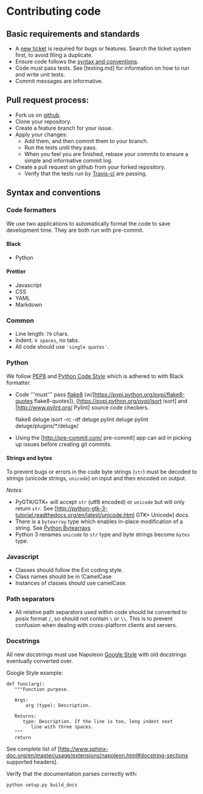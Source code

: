 # Contributing code

## Basic requirements and standards

- A [new ticket](http://dev.deluge-torrent.org/newticket) is required for bugs
  or features. Search the ticket system first, to avoid filing a duplicate.
- Ensure code follows the [syntax and conventions](#syntax-and-conventions).
- Code must pass tests. See [testing.md] for
  information on how to run and write unit tests.
- Commit messages are informative.

## Pull request process:

- Fork us on [github](https://github.com/deluge-torrent/deluge).
- Clone your repository.
- Create a feature branch for your issue.
- Apply your changes:
  - Add them, and then commit them to your branch.
  - Run the tests until they pass.
  - When you feel you are finished, rebase your commits to ensure a simple
    and informative commit log.
- Create a pull request on github from your forked repository.
  - Verify that the tests run by [Travis-ci](https://travis-ci.org/deluge-torrent/deluge)
    are passing.

## Syntax and conventions

### Code formatters

We use two applications to automatically format the code to save development
time. They are both run with pre-commit.

#### Black

- Python

#### Prettier

- Javascript
- CSS
- YAML
- Markdown

### Common

- Line length: `79` chars.
- Indent: `4 spaces`, no tabs.
- All code should use `'single quotes'`.

### Python

We follow [PEP8](http://www.python.org/dev/peps/pep-0008/) and
[Python Code Style](http://docs.python-guide.org/en/latest/writing/style/)
which is adhered to with Black formatter.

- Code '''must''' pass [flake8](https://pypi.python.org/pypi/flake8) (w/[https://pypi.python.org/pypi/flake8-quotes flake8-quotes]), [https://pypi.python.org/pypi/isort isort] and [http://www.pylint.org/ Pylint] source code checkers.

  flake8 deluge
  isort -rc -df deluge
  pylint deluge
  pylint deluge/plugins/\*/deluge/

- Using the [http://pre-commit.com/ pre-commit] app can aid in picking up
  issues before creating git commits.

#### Strings and bytes

To prevent bugs or errors in the code byte strings (`str`) must be decoded to
strings (unicode strings, `unicode`) on input and then encoded on output.

_Notes:_

- PyGTK/GTK+ will accept `str` (utf8 encoded) or `unicode` but will only return
  `str`. See [http://python-gtk-3-tutorial.readthedocs.org/en/latest/unicode.html GTK+ Unicode] docs.
- There is a `bytearray` type which enables in-place modification of a string.
  See [Python Bytearrays](http://stackoverflow.com/a/9099337/175584)
- Python 3 renames `unicode` to `str` type and byte strings become `bytes` type.

### Javascript

- Classes should follow the Ext coding style.
- Class names should be in !CamelCase
- Instances of classes should use camelCase.

### Path separators

- All relative path separators used within code should be converted to posix
  format `/`, so should not contain `\` or `\\`. This is to prevent confusion
  when dealing with cross-platform clients and servers.

### Docstrings

All new docstrings must use Napoleon
[Google Style](http://www.sphinx-doc.org/en/stable/ext/napoleon.html)
with old docstrings eventually converted over.

Google Style example:

    def func(arg):
       """Function purpose.

       Args:
           arg (type): Description.

       Returns:
          type: Description. If the line is too, long indent next
             line with three spaces.
       """
       return

See complete list of [http://www.sphinx-doc.org/en/master/usage/extensions/napoleon.html#docstring-sections supported headers].

Verify that the documentation parses correctly with:

    python setup.py build_docs
